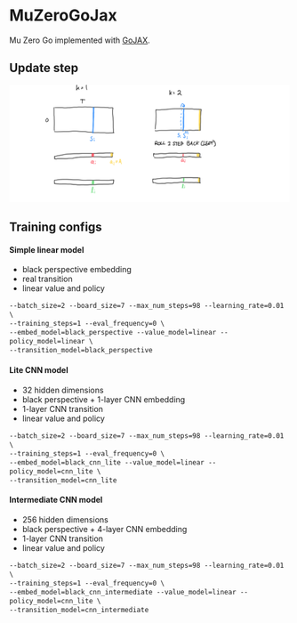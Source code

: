 # MuZeroGoJax

Mu Zero Go implemented with [GoJAX](https://github.com/aigagror/GoJAX).

## Update step

![update step diagram](images/update_step.png)

## Training configs

#### Simple linear model

* black perspective embedding
* real transition
* linear value and policy

```shell
--batch_size=2 --board_size=7 --max_num_steps=98 --learning_rate=0.01 \
--training_steps=1 --eval_frequency=0 \
--embed_model=black_perspective --value_model=linear --policy_model=linear \
--transition_model=black_perspective
```

#### Lite CNN model

* 32 hidden dimensions
* black perspective + 1-layer CNN embedding
* 1-layer CNN transition
* linear value and policy

```shell
--batch_size=2 --board_size=7 --max_num_steps=98 --learning_rate=0.01 \
--training_steps=1 --eval_frequency=0 \
--embed_model=black_cnn_lite --value_model=linear --policy_model=cnn_lite \
--transition_model=cnn_lite
```

#### Intermediate CNN model

* 256 hidden dimensions
* black perspective + 4-layer CNN embedding
* 1-layer CNN transition
* linear value and policy

```shell
--batch_size=2 --board_size=7 --max_num_steps=98 --learning_rate=0.01 \
--training_steps=1 --eval_frequency=0 \
--embed_model=black_cnn_intermediate --value_model=linear --policy_model=cnn_lite \
--transition_model=cnn_intermediate
```
